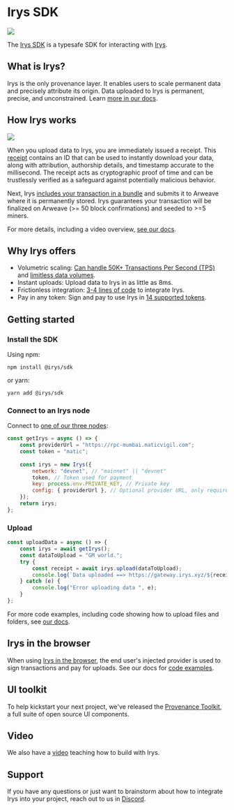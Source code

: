 # Irys SDK

![](./assets/irys-SDK.png?raw=true)


The [Irys SDK](http://docs.irys.xyz/developer-docs/irys-sdk) is a typesafe SDK for interacting with [Irys](https://irys.xyz).

## What is Irys?

Irys is the only provenance layer. It enables users to scale permanent data and precisely attribute its origin. Data uploaded to Irys is permanent, precise, and unconstrained. Learn [more in our docs](http://docs.irys.xyz/overview/about).


## How Irys works

![](./assets/provenance-machine.jpg?raw=true)

When you upload data to Irys, you are immediately issued a receipt. This [receipt](https://docs.irys.xyz/learn/receipts) contains an ID that can be used to instantly download your data, along with attribution, authorship details, and timestamp accurate to the millisecond. The receipt acts as cryptographic proof of time and can be trustlessly verified as a safeguard against potentially malicious behavior.

Next, Irys [includes your transaction in a bundle](http://docs.irys.xyz/learn/transaction-lifecycle) and submits it to Arweave where it is permanently stored. Irys guarantees your transaction will be finalized on Arweave (>= 50 block confirmations) and seeded to >=5 miners.

For more details, including a video overview, [see our docs](http://docs.irys.xyz/overview/about).

## Why Irys offers
- Volumetric scaling: [Can handle 50K+ Transactions Per Second (TPS)](https://youtu.be/JKEivHKDXAo) and [limitless data volumes](http://docs.irys.xyz/learn/volumetric-scaling).
- Instant uploads: Upload data to Irys in as little as 8ms.
- Frictionless integration: [3-4 lines of code](http://docs.irys.xyz/developer-docs/irys-sdk) to integrate Irys.
- Pay in any token: Sign and pay to use Irys in [14 supported tokens](http://docs.irys.xyz/overview/supported-tokens).

## Getting started

### Install the SDK

Using npm:

```console
npm install @irys/sdk
```

or yarn:
```console
yarn add @irys/sdk
```

### Connect to an Irys node

Connect to [one of our three nodes](http://docs.irys.xyz/overview/nodes):

```js
const getIrys = async () => {
	const providerUrl = "https://rpc-mumbai.maticvigil.com";
	const token = "matic";
 
	const irys = new Irys({
		network: "devnet", // "mainnet" || "devnet"
		token, // Token used for payment
		key: process.env.PRIVATE_KEY, // Private key
		config: { providerUrl }, // Optional provider URL, only required when using Devnet
	});
	return irys;
};
```

### Upload

```js
const uploadData = async () => {
	const irys = await getIrys();
	const dataToUpload = "GM world.";
	try {
		const receipt = await irys.upload(dataToUpload);
		console.log(`Data uploaded ==> https://gateway.irys.xyz/${receipt.id}`);
	} catch (e) {
		console.log("Error uploading data ", e);
	}
};
```

For more code examples, including code showing how to upload files and folders, see [our docs](http://docs.irys.xyz/developer-docs/irys-sdk).

## Irys in the browser

When using [Irys in the browser](http://docs.irys.xyz/developer-docs/irys-sdk/irys-in-the-browser), the end user's injected provider is used to sign transactions and pay for uploads. See our docs for [code examples](http://docs.irys.xyz/developer-docs/irys-sdk/irys-in-the-browser). 

## UI toolkit

To help kickstart your next project, we've released the [Provenance Toolkit](http://docs.irys.xyz/developer-docs/provenance-toolkit), a full suite of open source UI components.

## Video

We also have a [video](https://youtu.be/CdWn9clSybM) teaching how to build with Irys.

## Support

If you have any questions or just want to brainstorm about how to integrate Irys into your project, reach out to us in [Discord](https://discord.irys.xyz).
